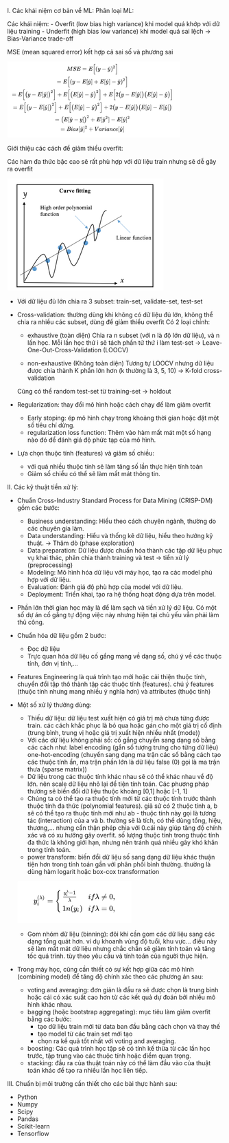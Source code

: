 I. Các khái niệm cơ bản về ML:
Phân loại ML:

Các khái niệm:
    - Overfit (low bias high variance) khi model quá khớp với dữ liệu training
    - Underfit (high bias low variance) khi model quá sai lệch
    -> Bias-Variance trade-off

MSE (mean squared error) kết hợp cả sai số và phương sai

![alt mse](./images/mse.png)

Giới thiệu các cách để giảm thiểu overfit:

Các hàm đa thức bậc cao sẽ rất phù hợp với dữ liệu train nhưng sẽ dễ gây ra overfit
    
![alt high order polynomial function](./images/high-order-function.png)

+ Với dữ liệu đủ lớn chia ra 3 subset: train-set, validate-set, test-set

+ Cross-validation: thường dùng khi không có dữ liệu đủ lớn, không thể chia ra nhiều các subset, dùng để giảm thiểu overfit
    Có 2 loại chính:   
    - exhaustive (toàn diện)
    Chia ra n subset (với n là độ lớn dữ liệu), và n lần học. Mỗi lần học thứ i sẽ tách phần tử thứ i làm test-set
    -> Leave-One-Out-Cross-Validation (LOOCV)

    - non-exhaustive (Không toàn diện)
    Tương tự LOOCV nhưng dữ liệu được chia thành K phần lớn hơn (k thường là 3, 5, 10)
    -> K-fold cross-validation

    Cũng có thể random test-set từ training-set
    -> holdout

+ Regularization: thay đổi mô hình hoặc cách chạy để làm giảm overfit

    - Early stoping: ép mô hình chạy trong khoảng thời gian hoặc đặt một số tiêu chí dừng.
    - regularization loss function: Thêm vào hàm mất mát một số hạng nào đó để đánh giá độ phức tạp của mô hình.

+ Lựa chọn thuộc tính (features) và giảm số chiều:

    - với quá nhiều thuộc tính sẽ làm tăng số lần thực hiện tính toán
    - Giảm số chiều có thể sẽ làm mất mát thông tin.

II. Các kỹ thuật tiền xử lý:
+ Chuẩn Cross-Industry Standard Process for Data Mining (CRISP-DM) gồm các bước:
    - Business understanding: Hiểu theo cách chuyên ngành, thường do các chuyên gia làm.
    - Data understanding: Hiểu và thống kê dữ liệu, hiểu theo hướng kỹ thuật. -> Thăm dò (phase exploration)
    - Data preparation: Dữ liệu được chuẩn hóa thành các tập dữ liệu phục vụ khai thác, phân chia thành training và test -> tiền xử lý (preprocessing)
    - Modeling: Mô hình hóa dữ liệu với máy học, tạo ra các model phù hợp với dữ liệu.
    - Evaluation: Đánh giá độ phù hợp của model với dữ liệu.
    - Deployment: Triển khai, tạo ra hệ thống hoạt động dựa trên model.

+ Phần lớn thời gian học máy là để làm sạch và tiền xử lý dữ liệu. Có một số dự án cố gắng tự động việc này nhưng hiện tại chủ yếu vẫn phải làm thủ công.
+ Chuẩn hóa dữ liệu gồm 2 bước:
    - Đọc dữ liệu
    - Trực quan hóa dữ liệu cố gắng mang về dạng số, chú ý về các thuộc tính, đơn vị tính,...
+ Features Engineering là quá trình tạo mới hoặc cải thiện thuộc tính, chuyển đổi tập thô thành tập các thuộc tính (features). chú ý features (thuộc tính nhưng mang nhiều ý nghĩa hơn) và attributes (thuộc tính)

+ Một số xử lý thường dùng:
    - Thiếu dữ liệu: dữ liệu test xuất hiện có giá trị mà chưa từng được train. các cách khắc phục là bỏ qua hoặc gán cho một giá trị cố định (trung bình, trung vị hoặc giá trị xuất hiện nhiều nhất (mode))
    - Với các dữ liệu không phải số: cố gắng chuyển sang dạng số bằng các cách như: label encoding (gắn số tượng trưng cho từng dữ liệu) one-hot-encoding (chuyển sang dạng ma trận các số bằng cách tạo các thuộc tính ẩn, ma trận phần lớn là dữ liệu false (0) gọi là ma trận thưa (sparse matrix))
    - Dữ liệu trong các thuộc tính khác nhau sẽ có thể khác nhau về độ lớn. nên scale dữ liệu nhỏ lại để tiện tính toán. Các phương pháp thường sẽ biến đổi dữ liệu thuộc khoảng [0,1] hoặc [-1, 1]
    - Chúng ta có thể tạo ra thuộc tính mới từ các thuộc tính trước thành thuộc tính đa thức (polynomial features). giả sử có 2 thuộc tính a, b sẽ có thể tạo ra thuộc tính mới như ab - thuộc tính này gọi là tương tác (interaction) của a và b. thường sẽ là tích, có thể dùng tổng, hiệu, thương,... nhưng cẩn thận phép chia với 0.cái này giúp tăng độ chính xác và có xu hướng gây overfit. số lượng thuộc tính trong thuộc tính đa thức là không giới hạn, nhưng nên tránh quá nhiều gây khó khăn trong tính toán.
    - power transform: biến đổi dữ liệu số sang dạng dữ liệu khác thuận tiện hơn trong tính toán gần với phân phối bình thường. thường là dùng hàm logarit hoặc box-cox transformation

    ![alt box-cox transformation](./images/box-cox-transformation.png)

    - Gom nhóm dữ liệu (binning): đôi khi cần gom các dữ liệu sang các dạng tổng quát hơn. ví dụ khoanh vùng độ tuổi, khu vực... điều này sẽ làm mất mát dữ liệu nhưng chắc chắn sẽ giảm tính toán và tăng tốc quá trình. tùy theo yêu cầu và tính toán của người thực hiện.

+ Trong máy học, cũng cần thiết có sự kết hợp giữa các mô hình (combining model) để tăng độ chính xác theo các phương án sau:
    - voting and averaging: đơn giản là đầu ra sẽ được chọn là trung bình hoặc cái có xác suất cao hơn từ các kết quả dự đoán bởi nhiều mô hình khác nhau.
    - bagging (hoặc bootstrap aggregating): mục tiêu làm giảm overfit bằng các bước:
        - tạo dữ liệu train mới từ data ban đầu bằng cách chọn và thay thế
        - tạo model từ các train set mới tạo
        - chọn ra kế quả tốt nhất với voting and averaging.
    - boosting: Các quá trình học tập sẽ có tính kế thừa từ các lần học trước, tập trung vào các thuộc tính hoặc điểm quan trọng.
    - stacking: đầu ra của thuật toán này có thể làm đầu vào của thuật toán khác để tạo ra nhiều lần học liên tiếp.

III. Chuẩn bị môi trường cần thiết cho các bài thực hành sau:
- Python
- Numpy
- Scipy
- Pandas
- Scikit-learn
- Tensorflow
